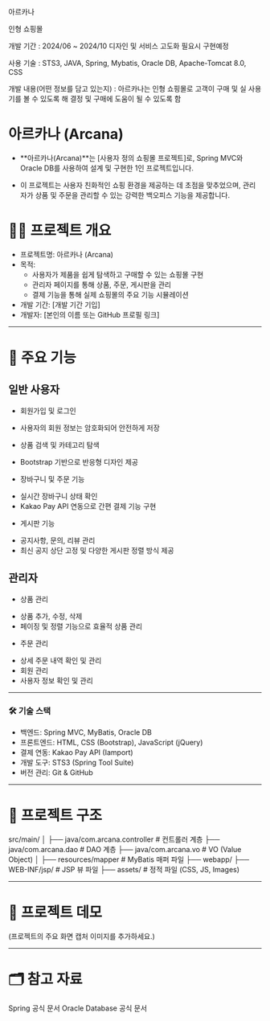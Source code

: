 아르카나

인형 쇼핑몰

개발 기간 : 2024/06 ~ 2024/10
디자인 및 서비스 고도화 필요시 구현예정

사용 기술 : STS3, JAVA, Spring, Mybatis, Oracle DB, Apache-Tomcat 8.0, CSS

개발 내용(어떤 정보를 담고 있는지) : 아르카나는 인형 쇼핑몰로 고객이 구매 및 실 사용기를 볼 수 있도록 해 결정 및 구매에 도움이 될 수 있도록 함


# 아르카나 (Arcana)
+ **아르카나(Arcana)**는 [사용자 정의 쇼핑몰 프로젝트]로, Spring MVC와 Oracle DB를 사용하여 설계 및 구현한 1인 프로젝트입니다.

+ 이 프로젝트는 사용자 친화적인 쇼핑 환경을 제공하는 데 초점을 맞추었으며, 관리자가 상품 및 주문을 관리할 수 있는 강력한 백오피스 기능을 제공합니다.

# 🧙‍♂️ 프로젝트 개요
* 프로젝트명: 아르카나 (Arcana)
* 목적:
    + 사용자가 제품을 쉽게 탐색하고 구매할 수 있는 쇼핑몰 구현
    + 관리자 페이지를 통해 상품, 주문, 게시판을 관리
    + 결제 기능을 통해 실제 쇼핑몰의 주요 기능 시뮬레이션
* 개발 기간: [개발 기간 기입]
* 개발자: [본인의 이름 또는 GitHub 프로필 링크]
- - -
# 📌 주요 기능
## 일반 사용자
* 회원가입 및 로그인
 + 사용자의 회원 정보는 암호화되어 안전하게 저장
* 상품 검색 및 카테고리 탐색
 + Bootstrap 기반으로 반응형 디자인 제공
* 장바구니 및 주문 기능
 + 실시간 장바구니 상태 확인
 + Kakao Pay API 연동으로 간편 결제 기능 구현
* 게시판 기능
 + 공지사항, 문의, 리뷰 관리
 + 최신 공지 상단 고정 및 다양한 게시판 정렬 방식 제공
## 관리자
 * 상품 관리
  + 상품 추가, 수정, 삭제
  + 페이징 및 정렬 기능으로 효율적 상품 관리
 * 주문 관리
  + 상세 주문 내역 확인 및 관리
  + 회원 관리
  + 사용자 정보 확인 및 관리
- - -
### 🛠 기술 스택
* 백엔드: Spring MVC, MyBatis, Oracle DB
* 프론트엔드: HTML, CSS (Bootstrap), JavaScript (jQuery)
* 결제 연동: Kakao Pay API (Iamport)
* 개발 도구: STS3 (Spring Tool Suite)
* 버전 관리: Git & GitHub
- - -
# 📂 프로젝트 구조
src/main/
│
├── java/com.arcana.controller      # 컨트롤러 계층
├── java/com.arcana.dao             # DAO 계층
├── java/com.arcana.vo              # VO (Value Object)
│
├── resources/mapper                # MyBatis 매퍼 파일
├── webapp/
    ├── WEB-INF/jsp/               # JSP 뷰 파일
    ├── assets/                    # 정적 파일 (CSS, JS, Images)
- - -
# 📸 프로젝트 데모
(프로젝트의 주요 화면 캡처 이미지를 추가하세요.)
- - -
# 🗂 참고 자료
Spring 공식 문서
Oracle Database 공식 문서
